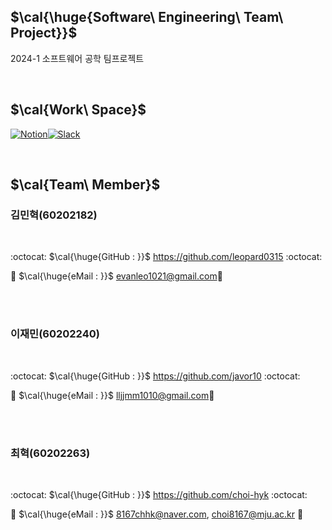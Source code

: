 ## $\cal{\huge{Software\ Engineering\ Team\ Project}}$

2024-1 소프트웨어 공학 팀프로젝트

<br/>

## $\cal{Work\ Space}$

[<img alt="Notion" src ="https://img.shields.io/badge/Notion-000000.svg?&style=for-the-badge&logo=Notion&logoColor=white"/>](https://www.notion.so/466bc0fdb19243388c62b43822581ec5?v=c696eea3b8d74a93beefac8a63f89ffe&showMoveTo=true)[<img alt="Slack" src ="https://img.shields.io/badge/Slack-4A154B.svg?&style=for-the-badge&logo=Slack&logoColor=white"/></a>](https://mjuse2024.slack.com/archives/C06Q594E5MK)

<br/>

## $\cal{Team\ Member}$


### 김민혁(60202182)

<br/>

:octocat:
$\cal{\huge{GitHub : }}$ https://github.com/leopard0315
:octocat:

📧
$\cal{\huge{eMail : }}$ evanleo1021@gmail.com📧 


<br/><br/>

### 이재민(60202240)

<br/>

:octocat:
$\cal{\huge{GitHub : }}$  https://github.com/javor10
:octocat:

📧
$\cal{\huge{eMail : }}$ lljjmm1010@gmail.com📧 

<br/><br/>

### 최혁(60202263)

<br/>

:octocat:
$\cal{\huge{GitHub : }}$ https://github.com/choi-hyk
:octocat:


📧
$\cal{\huge{eMail : }}$  8167chhk@naver.com, choi8167@mju.ac.kr  📧

